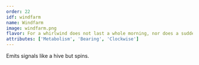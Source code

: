 ```yaml
---
order: 22
idf: windfarm
name: Windfarm
image: windfarm.png
flavor: For a whirlwind does not last a whole morning, nor does a sudden shower last a whole day.
attributes: ['Metabolism', 'Bearing', 'Clockwise']
---
```

Emits signals like a hive but spins.